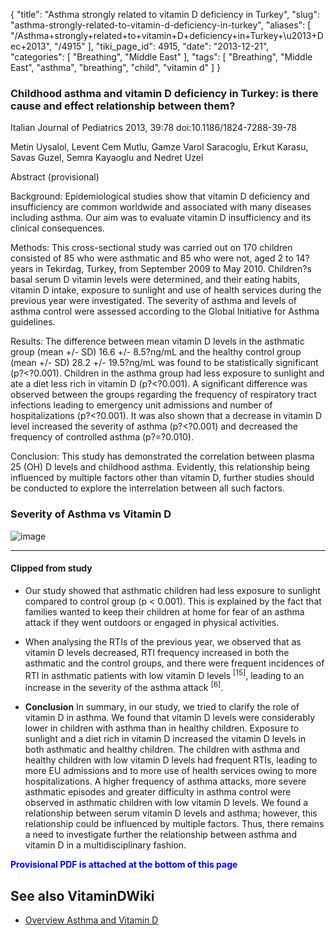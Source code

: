 {
    "title": "Asthma strongly related to vitamin D deficiency in Turkey",
    "slug": "asthma-strongly-related-to-vitamin-d-deficiency-in-turkey",
    "aliases": [
        "/Asthma+strongly+related+to+vitamin+D+deficiency+in+Turkey+\u2013+Dec+2013",
        "/4915"
    ],
    "tiki_page_id": 4915,
    "date": "2013-12-21",
    "categories": [
        "Breathing",
        "Middle East"
    ],
    "tags": [
        "Breathing",
        "Middle East",
        "asthma",
        "breathing",
        "child",
        "vitamin d"
    ]
}


### Childhood asthma and vitamin D deficiency in Turkey: is there cause and effect relationship between them?

Italian Journal of Pediatrics 2013, 39:78  doi:10.1186/1824-7288-39-78

Metin Uysalol, Levent Cem Mutlu, Gamze Varol Saracoglu, Erkut Karasu, Savas Guzel, Semra Kayaoglu and Nedret Uzel	

Abstract (provisional)

Background: Epidemiological studies show that vitamin D deficiency and insufficiency are common worldwide and associated with many diseases including asthma. Our aim was to evaluate vitamin D insufficiency and its clinical consequences.

Methods: This cross-sectional study was carried out on 170 children consisted of 85 who were asthmatic and 85 who were not, aged 2 to 14?years in Tekirdag, Turkey, from September 2009 to May 2010. Children?s basal serum D vitamin levels were determined, and their eating habits, vitamin D intake, exposure to sunlight and use of health services during the previous year were investigated. The severity of asthma and levels of asthma control were assessed according to the Global Initiative for Asthma guidelines.

Results: The difference between mean vitamin D levels in the asthmatic group (mean +/- SD) 16.6 +/- 8.5?ng/mL and the healthy control group (mean +/- SD) 28.2 +/- 19.5?ng/mL was found to be statistically significant (p?<?0.001). Children in the asthma group had less exposure to sunlight and ate a diet less rich in vitamin D (p?<?0.001). A significant difference was observed between the groups regarding the frequency of respiratory tract infections leading to emergency unit admissions and number of hospitalizations (p?<?0.001). It was also shown that a decrease in vitamin D level increased the severity of asthma (p?<?0.001) and decreased the frequency of controlled asthma (p?=?0.010).

Conclusion: This study has demonstrated the correlation between plasma 25 (OH) D levels and childhood asthma. Evidently, this relationship being influenced by multiple factors other than vitamin D, further studies should be conducted to explore the interrelation between all such factors.

### Severity of Asthma vs Vitamin D

<img src="https://d1bk1kqxc0sym.cloudfront.net/attachments/jpeg/asthma-turkey.jpg" alt="image">

---

#### Clipped from study

* Our study showed that asthmatic children had less exposure to sunlight compared to control group (p < 0.001). This is explained by the fact that families wanted to keep  their children at home for fear of an asthma attack if they went outdoors or engaged in physical activities.

* When  analysing  the  RTIs  of  the  previous  year,  we  observed  that  as  vitamin  D  levels decreased, RTI frequency increased in both the asthmatic and the control groups, and there were frequent incidences of RTI in asthmatic patients with low vitamin D levels <sup>[15]</sup>, leading to an increase in the severity of the asthma attack <sup>[6]</sup>.

*  **Conclusion**  In summary, in our study, we tried to clarify the role of vitamin D in asthma. We found that vitamin D levels were considerably lower in children with asthma  than in healthy children. Exposure  to  sunlight  and  a  diet  rich  in  vitamin  D  increased  the  vitamin  D  levels  in  both asthmatic  and  healthy  children.  The  children  with  asthma  and  healthy children  with  low vitamin D levels had frequent RTIs, leading to more EU admissions and to more use of health services owing to more hospitalizations. A higher frequency of asthma attacks, more severe asthmatic  episodes  and  greater  difficulty  in  asthma  control  were observed  in  asthmatic children with low vitamin D levels. We found a relationship between serum vitamin D levels and asthma; however, this relationship could be influenced by multiple factors. Thus, there remains  a  need  to  investigate  further  the  relationship  between  asthma  and  vitamin  D  in  a multidisciplinary fashion.

 **<span style="color:#00F;">Provisional PDF is attached at the bottom of this page</span>** 

## See also VitaminDWiki

* [Overview Asthma and Vitamin D](/posts/overview-asthma-and-vitamin-d)